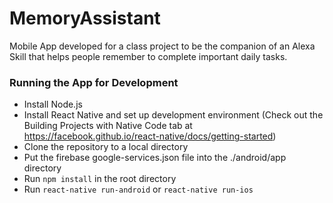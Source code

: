 # MemoryAssistant
Mobile App developed for a class project to be the companion of an Alexa Skill that helps people remember to complete important daily tasks.

### Running the App for Development
* Install Node.js
* Install React Native and set up development environment (Check out the Building Projects with Native Code tab at https://facebook.github.io/react-native/docs/getting-started)
* Clone the repository to a local directory
* Put the firebase google-services.json file into the ./android/app directory
* Run `npm install` in the root directory
* Run `react-native run-android` or `react-native run-ios`
